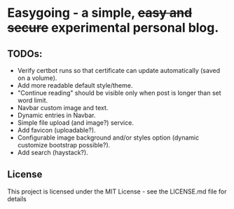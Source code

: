 # Easygoing - a simple, ~~easy and secure~~ experimental personal blog.
## TODOs:
- Verify certbot runs so that certificate can update automatically (saved on a volume).
- Add more readable default style/theme.
- "Continue reading" should be visible only when post is longer than set word limit.
- Navbar custom image and text.
- Dynamic entries in Navbar.
- Simple file upload (and image?) service.
- Add favicon (uploadable?).
- Configurable image background and/or styles option (dynamic customize bootstrap possible?).
- Add search (haystack?).

## License
This project is licensed under the MIT License - see the LICENSE.md file for details
